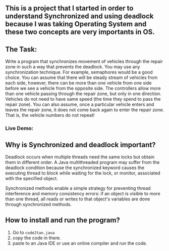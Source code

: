## This is a project that I started in order to understand Synchronized and using deadlock because I was taking Operating System and these two concepts are very importants in OS.

## The Task: 
Write a program that synchronizes movement of vehicles through the repair zone in such a way that prevents the deadlock. You may use any synchronization technique. For example, semaphores would be a good choice. You can assume that there will be steady stream of vehicles from each side, however, there can be more than one vehicle from one side before we see a vehicle from the opposite side. The controllers allow more than one vehicle passing through the repair zone, but only in one direction. Vehicles do not need to have same speed (the time they spend to pass the repair zone). You can also assume, once a particular vehicle enters and leaves the repair zone, it does not come back again to enter the repair zone. That is, the vehicle numbers do not repeat!

### Live Demo:


## Why is Synchronized and deadlock important?
Deadlock occurs when multiple threads need the same locks but obtain them in different order. A Java multithreaded program may suffer from the deadlock condition because the synchronized keyword causes the executing thread to block while waiting for the lock, or monitor, associated with the specified object.

Synchronized methods enable a simple strategy for preventing thread interference and memory consistency errors: if an object is visible to more than one thread, all reads or writes to that object's variables are done through synchronized methods.

## How to install and run the program? 
1. Go to `code2tan.java`
2. copy the code in there.
3. paste to an Java IDE or use an online compiler and run the code.
